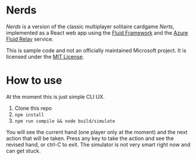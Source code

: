 # Nerds

*Nerds* is a version of the classic multiplayer solitaire cardgame *Nerts*, implemented as a React web app using the [Fluid Framework](https://fluidframework.com) and the [Azure Fluid Relay](https://azure.microsoft.com/en-us/services/fluid-relay/) service.

This is sample code and not an officially maintained Microsoft project. It is licensed under the [MIT License](LICENSE).

# How to use

At the moment this is just simple CLI UX.

1. Clone this repo
2. `npm install`
3. `npm run compile && node build/simulate`

You will see the current hand (one player only at the moment) and the next action that will be taken. Press any key to take the action and see the revised hand, or ctrl-C to exit. The simulator is not very smart right now and can get stuck.
